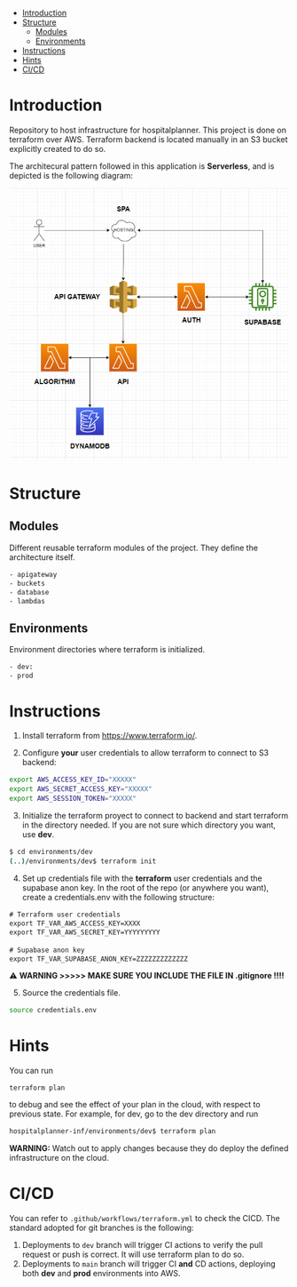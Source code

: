 
- [Introduction](#introduction)
- [Structure](#structure)
  - [Modules](#modules)
  - [Environments](#environments)
- [Instructions](#instructions)
- [Hints](#hints)
- [CI/CD](#cicd)

# Introduction
Repository to host infrastructure for hospitalplanner. This project is done on terraform over AWS. Terraform backend is located manually in an S3 bucket explicitly created to do so. 

The architecural pattern followed in this application is **Serverless**, and is depicted is the following diagram:

![Architecture of the application.](architecture.png)

# Structure

## Modules
Different reusable terraform modules of the project. They define the architecture itself.

    - apigateway
    - buckets
    - database
    - lambdas
## Environments
Environment directories where terraform is initialized.

    - dev:
    - prod

# Instructions

1. Install terraform from https://www.terraform.io/.

2. Configure **your** user credentials to allow terraform to connect to S3 backend:

```bash
export AWS_ACCESS_KEY_ID="XXXXX"
export AWS_SECRET_ACCESS_KEY="XXXXX"
export AWS_SESSION_TOKEN="XXXXX"
```

3. Initialize the terraform proyect to connect to backend and start terraform in the directory needed. If you are not sure which directory you want, use **dev**.
```bash
$ cd environments/dev
(..)/environments/dev$ terraform init
```


4. Set up credentials file with the **terraform** user credentials and the supabase anon key. In the root of the repo (or anywhere you want), create a credentials.env with the following structure:

``` 
# Terraform user credentials
export TF_VAR_AWS_ACCESS_KEY=XXXX
export TF_VAR_AWS_SECRET_KEY=YYYYYYYYY

# Supabase anon key
export TF_VAR_SUPABASE_ANON_KEY=ZZZZZZZZZZZZZ
```
⚠️ **WARNING >>>>> MAKE SURE YOU INCLUDE THE FILE IN .gitignore !!!!**


5. Source the credentials file.

```bash
source credentials.env
```

# Hints
You can run 
```bash
terraform plan
```
 
to debug and see the effect of your plan in the cloud, with respect to previous state. For example, for dev, go to the dev directory and run

```bash
hospitalplanner-inf/environments/dev$ terraform plan
```

**WARNING:** Watch out to apply changes because they do deploy the defined infrastructure on the cloud.

# CI/CD
You can refer to `.github/workflows/terraform.yml`  to check the CICD. The standard adopted for git branches is the following:
1. Deployments to `dev` branch will trigger CI actions to verify the pull request or push is correct. It will use terraform plan to do so.
2. Deployments to `main` branch will trigger CI **and** CD actions, deploying both **dev** and **prod** environments into AWS.